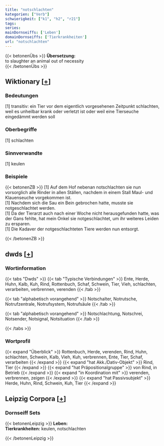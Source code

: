 ```yaml
---
title: "notschlachten"
kategorien: ["Verb"]
schwierigkeit: ["k1", "h2", "r21"]
tags:
series:
mainDornseiffs: ['Leben']
domainDornseiffs: ['Tierkrankheiten']
url: "notschlachten"
---
```


{{< betonenÜbs >}}
**Übersetzung:**  
to slaughter an animal out of necessity  
{{< /betonenÜbs >}}

## Wiktionary [[+](https://de.wiktionary.org/wiki/notschlachten)]

### Bedeutungen
[1] transitiv: ein Tier vor dem eigentlich vorgesehenen Zeitpunkt schlachten, weil es unheilbar krank oder verletzt ist oder weil eine Tierseuche eingedämmt werden soll  

### Oberbegriffe
[1] schlachten  

### Sinnverwandte
[1] keulen  

### Beispiele
{{< betonenZB >}}
[1] Auf dem Hof nebenan notschlachten sie nun vorsorglich alle Rinder in allen Ställen, nachdem in einem Stall Maul- und Klauenseuche vorgekommen ist.  
[1] Nachdem sich die Sau ein Bein gebrochen hatte, musste sie notgeschlachtet werden.  
[1] Da der Tierarzt auch nach einer Woche nicht herausgefunden hatte, was der Gans fehlte, hat mein Onkel sie notgeschlachtet, um ihr weiteres Leiden zu ersparen.  
[1] Die Kadaver der notgeschlachteten Tiere werden nun entsorgt.  

{{< /betonenZB >}}


## dwds [[+](https://www.dwds.de/wb/notschlachten)]

### Wortinformation
{{< tabs "Dwds" >}}
{{< tab "Typische Verbindungen" >}}
Ente, Herde, Huhn, Kalb, Kuh, Rind, Rottenbuch, Schaf, Schwein, Tier, Vieh, schlachten, verarbeiten, verbrennen, verenden
{{< /tab >}}

{{< tab "alphabetisch vorangehend" >}}
Notschalter, Notrutsche, Notrufzentrale, Notrufsystem, Notrufsäule
{{< /tab >}}

{{< tab "alphabetisch vorangehend" >}}
Notschlachtung, Notschrei, Notsender, Notsignal, Notsituation
{{< /tab >}}

{{< /tabs >}}

### Wortprofil
{{< expand "Überblick" >}} Rottenbuch, Herde, verenden, Rind, Huhn, schlachten, Schwein, Kalb, Vieh, Kuh, verbrennen, Ente, Tier, Schaf, verarbeiten {{< /expand >}}
{{< expand "hat Akk./Dativ-Objekt" >}} Rind, Tier {{< /expand >}}
{{< expand "hat Präpositionalgruppe" >}} von Rind, in Betrieb {{< /expand >}}
{{< expand "in Koordination mit" >}} verenden, verbrennen, zeigen {{< /expand >}}
{{< expand "hat Passivsubjekt" >}} Herde, Huhn, Rind, Schwein, Kuh, Tier {{< /expand >}}

## Leipzig Corpora [[+](https://corpora.uni-leipzig.de/en/res?word=notschlachten&corpusId=deu_newscrawl-public_2018)]

### Dornseiff Sets
{{< betonenLeipzig >}}
**Leben:**  
**Tierkrankheiten:** keulen, notschlachten  

{{< /betonenLeipzig >}}
